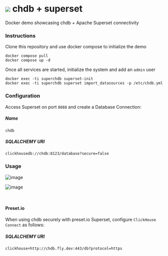 # <img src="https://avatars.githubusercontent.com/u/132536224?s=48&v=4" /> chdb + superset

Docker demo showcasing chdb + Apache Superset connectivity

### Instructions
Clone this repository and use docker compose to initialize the demo

```
docker compose pull
docker compose up -d
```

Once all services are started, initialize the system and add an `admin` user

```
docker exec -ti superchdb superset-init
docker exec -ti superchdb superset import_datasources -p /etc/chdb.yml
```

### Configuration

Access Superset on port `8088` and create a Database Connection:

##### Name
```
chdb
```
##### SQLALCHEMY URI
```
clickhousedb://chdb:8123/database?secure=false
```

### Usage

![image](https://github.com/chdb-io/chdb-superset-demo/assets/1423657/0f62c46b-e689-4a98-9c6a-da6f29367658)

![image](https://github.com/chdb-io/chdb-superset-demo/assets/1423657/d28d3b56-0d36-4d34-a24c-a0b8e2a1491d)



<br>

#### Preset.io
When using chdb securely with preset.io Superset, configure `ClickHouse Connect` as follows:

##### SQLALCHEMY URI
```
clickhouse+http://chdb.fly.dev:443/db?protocol=https
```
